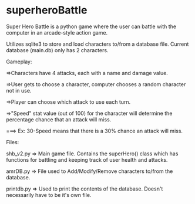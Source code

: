 superheroBattle
===============

Super Hero Battle is a python game where the user can battle with the computer in an arcade-style action game. 

Utilizes sqlite3 to store and load characters to/from a database file. Current database (main.db) only has 2 characters.

Gameplay:

=>Characters have 4 attacks, each with a name and damage value. 

=>User gets to choose a character, computer chooses a random character not in use. 

=>Player can choose which attack to use each turn.

=>"Speed" stat value (out of 100) for the character will determine the percentage chance that an attack will miss.

===> Ex: 30-Speed means that there is a 30% chance an attack will miss.

Files:

shb_v2.py => Main game file. Contains the superHero() class which has functions for battling and keeping track of user health and attacks.

amrDB.py => File used to Add/Modify/Remove characters to/from the database.

printdb.py => Used to print the contents of the database. Doesn't necessarily have to be it's own file.
